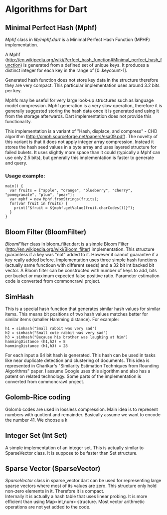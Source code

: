 #  Algorithms for Dart 

## Minimal Perfect Hash (Mphf)

*Mphf* class in *lib/mphf.dart* is a Minimal Perfect Hash Function (MPHF) implementation.

A Mphf (http://en.wikipedia.org/wiki/Perfect_hash_function#Minimal_perfect_hash_function) is generated from a defined set of unique keys. It produces a distinct integer for each key in the range of [0..keycount-1].

Generated hash function does not store key data in the structure therefore they are very compact. 
This particular implementation uses around 3.2 bits per key. 
 
Mphfs may be useful for very large look-up structures such as language model compression. 
Mphf generation is a very slow operation, therefore it is generally suggested storing the hash data once it is generated and using it from the storage afterwards. 
Dart implementation does not provide this functionality.

This implementation is a variant of "Hash, displace, and compress" - CHD algorithm (http://cmph.sourceforge.net/papers/esa09.pdf). 
The novelty of this variant is that it does not apply integer array compression. Instead it stores the hash seed values in a byte array and uses layered structure for failed bukets.
It uses slightly more space than it could (typically a Mphf can use only 2.5 bits), but generally this implementation is faster to generate and query. 

### Usage example:

	main() {
	  var fruits = ["apple", "orange", "blueberry", "cherry", "pomegranate", "plum", "pear"];
	  var mphf = new Mphf.fromStrings(fruits);
	  for(var fruit in fruits) {
	    print("$fruit = ${mphf.getValue(fruit.charCodes())}");
	  }
	}

## Bloom Filter (BloomFilter)
*BloomFilter* class in bloom_filter.dart is a simple Bloom Filter (http://en.wikipedia.org/wiki/Bloom_filter) implementation. 
This structure guarantess if a key was "not" added to it. However it cannot guarantee if a key really added before.
Implementation uses three simple hash functions (actually same functioun with different seeds) and a 32 bit int backed bit vector.
A Bloom filter can be constructed with number of keys to add, bits per bucket or maximum expected false positive ratio. Parameter estimation code is 
converted from commoncrawl project.

## SimHash
This is a special hash function that generates similar hash values for similar items. This means
bit positions of two hash values matches better for similar items (smaller Hamming distance).  For example:  
	
	h1 = simhash("Small rabbit was very sad")
	h2 = simhash("Small cute rabbit was very sad")
	h3 = simhash("Because his brother was laughing at him")
	hammingDistance (h1,h2) = 8
	hammingDistance (h1,h3) = 28
	
For each input a 64 bit hash is generated. This hash can be used in tasks like near duplicate detection and clustering of documents.
This idea is represented in Charikar's "Similarity Estimation Techniques from Rounding Algorithms" paper. I assume Google uses this
algorithm and also has a patent on related technology. Some parts of the implementation is converted from commoncrawl project.
 
## Golomb-Rice coding
Golomb codes are used in lossless compression. Main idea is to represent numbers with quotient and remainder.
Basically assume we want to encode the number 41. We choose a k  

## Integer Set (Int Set)  
A simple implementation of an integer set. This is actually similar to SparseVector class. It is suppose to be
faster than Set<int> structure.
 
## Sparse Vector (SparseVector)
*SparseVector* class in sparse_vector.dart can be used for representing large sparse vectors where most of its values are zero. 
This structure only hold non-zero elements in it. Therefore it is compact.   
Internally it is actually a hash table that uses linear probing. It is more efficient than using Map<int,num> structure. Most vector arithmetic operations are not yet added to the code.
